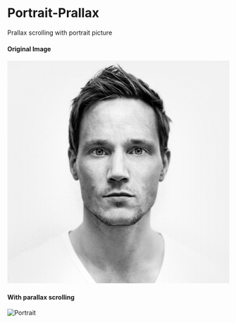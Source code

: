 # Portrait-Prallax
Prallax scrolling with portrait picture

#### Original Image

![Portrait](./portrait.jpg)

#### With parallax scrolling

![Portrait](./demo.gif)
